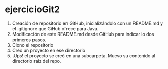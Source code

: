 # ejercicioGit2

<!-- TODO: Ir completando cada punto con capturas y código -->

1. Creación de repositorio en GitHub, inicializándolo con un README.md y el .gitignore que GiHub ofrece para Java.
2. Modificación de este README.md desde GitHub para indicar lo dos primeros pasos.
3. Clono el repositorio
4. Creo un proyecto en ese directorio
5. ¡Ups! el proyecto se creó en una subcarpeta. Muevo su contenido al directorio raiz del repo.
